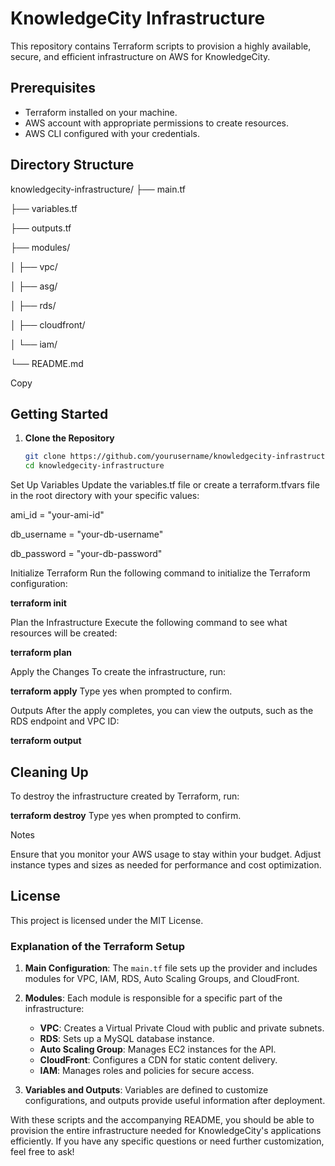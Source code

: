 # KnowledgeCity Infrastructure

This repository contains Terraform scripts to provision a highly available, secure, and efficient infrastructure on AWS for KnowledgeCity.

## Prerequisites

- Terraform installed on your machine.
- AWS account with appropriate permissions to create resources.
- AWS CLI configured with your credentials.

## Directory Structure



knowledgecity-infrastructure/
├── main.tf

├── variables.tf

├── outputs.tf

├── modules/

│ ├── vpc/

│ ├── asg/

│ ├── rds/

│ ├── cloudfront/

│ └── iam/

└── README.md


Copy

## Getting Started

1. **Clone the Repository**

   ```bash
   git clone https://github.com/yourusername/knowledgecity-infrastructure.git
   cd knowledgecity-infrastructure
Set Up Variables Update the variables.tf file or create a terraform.tfvars file in the root directory with your specific values:

ami_id          = "your-ami-id"

db_username     = "your-db-username"

db_password     = "your-db-password"

Initialize Terraform Run the following command to initialize the Terraform configuration:

**terraform init**

Plan the Infrastructure Execute the following command to see what resources will be created:

**terraform plan** 

Apply the Changes To create the infrastructure, run:

**terraform apply**
Type yes when prompted to confirm.

Outputs After the apply completes, you can view the outputs, such as the RDS endpoint and VPC ID:

**terraform output**

## Cleaning Up

To destroy the infrastructure created by Terraform, run:

**terraform destroy**
Type yes when prompted to confirm.

Notes

Ensure that you monitor your AWS usage to stay within your budget.
Adjust instance types and sizes as needed for performance and cost optimization.

## License
This project is licensed under the MIT License.



### Explanation of the Terraform Setup

1. **Main Configuration**: The `main.tf` file sets up the provider and includes modules for VPC, IAM, RDS, Auto Scaling Groups, and CloudFront.
  
2. **Modules**: Each module is responsible for a specific part of the infrastructure:
   - **VPC**: Creates a Virtual Private Cloud with public and private subnets.
   - **RDS**: Sets up a MySQL database instance.
   - **Auto Scaling Group**: Manages EC2 instances for the API.
   - **CloudFront**: Configures a CDN for static content delivery.
   - **IAM**: Manages roles and policies for secure access.

3. **Variables and Outputs**: Variables are defined to customize configurations, and outputs provide useful information after deployment.

With these scripts and the accompanying README, you should be able to provision the entire infrastructure needed for KnowledgeCity's applications efficiently. If you have any specific questions or need further customization, feel free to ask!
